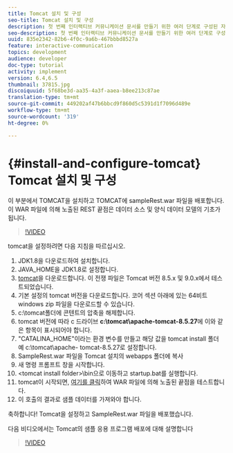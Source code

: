 ```yaml
---
title: Tomcat 설치 및 구성
seo-title: Tomcat 설치 및 구성
description: 첫 번째 인터랙티브 커뮤니케이션 문서를 만들기 위한 여러 단계로 구성된 자습서의 1부분입니다. 이 부분에서는 TOMCAT를 설치하고 TOMCAT에 sampleRest.war 파일을 배포합니다. 이 WAR 파일에 의해 노출된 REST 끝점은 데이터 소스 및 양식 데이터 모델의 기초가 됩니다.
seo-description: 첫 번째 인터랙티브 커뮤니케이션 문서를 만들기 위한 여러 단계로 구성된 자습서의 1부분입니다. 이 부분에서는 TOMCAT를 설치하고 TOMCAT에 sampleRest.war 파일을 배포합니다. 이 WAR 파일에 의해 노출된 REST 끝점은 데이터 소스 및 양식 데이터 모델의 기초가 됩니다.
uuid: 835e2342-82b6-4f0c-9a6b-467bbbd8527a
feature: interactive-communication
topics: development
audience: developer
doc-type: tutorial
activity: implement
version: 6.4,6.5
thumbnail: 37815.jpg
discoiquuid: 5f68be3d-aa35-4a3f-aaea-b8ee213c87ae
translation-type: tm+mt
source-git-commit: 449202af47b6bbcd9f860d5c5391d1f7096d489e
workflow-type: tm+mt
source-wordcount: '319'
ht-degree: 0%

---
```



# {#install-and-configure-tomcat} Tomcat 설치 및 구성

이 부분에서 TOMCAT을 설치하고 TOMCAT에 sampleRest.war 파일을 배포합니다. 이 WAR 파일에 의해 노출된 REST 끝점은 데이터 소스 및 양식 데이터 모델의 기초가 됩니다.

>[!VIDEO](https://video.tv.adobe.com/v/37815/?quality=9&learn=on)

tomcat을 설정하려면 다음 지침을 따르십시오.

1. JDK1.8을 다운로드하여 설치합니다.
2. JAVA_HOME을 JDK1.8로 설정합니다.
3. [tomcat](https://tomcat.apache.org/)을 다운로드합니다. 이 전쟁 파일은 Tomcat 버전 8.5.x 및 9.0.x에서 테스트되었습니다.
4. 기본 설정의 tomcat 버전을 다운로드합니다. 코어 섹션 아래에 있는 64비트 windows zip 파일을 다운로드할 수 있습니다.
5. c:\tomcat폴더에 콘텐트의 압축을 해제합니다.
6. tomcat 버전에 따라 c 드라이브 **c:\tomcat\apache-tomcat-8.5.27**&#x200B;에 이와 같은 항목이 표시되어야 합니다.
7. &quot;CATALINA_HOME&quot;이라는 환경 변수를 만들고 해당 값을 tomcat install 폴더 예 c:\tomcat\apache- tomcat-8.5.27로 설정합니다.
8. SampleRest.war 파일을 Tomcat 설치의 webapps 폴더에 복사
9. 새 명령 프롬프트 창을 시작합니다.
10. &lt;tomcat install folder>\bin으로 이동하고 startup.bat를 실행합니다.
11. tomcat이 시작되면, [여기를 클릭](http://localhost:8080/SampleRest/webapi/getStatement/9586)하여 WAR 파일에 의해 노출된 끝점을 테스트합니다.
12. 이 호출의 결과로 샘플 데이터를 가져와야 합니다.

축하합니다! Tomcat을 설정하고 SampleRest.war 파일을 배포했습니다.

다음 비디오에서는 Tomcat의 샘플 응용 프로그램 배포에 대해 설명합니다
>[!VIDEO](https://video.tv.adobe.com/v/37815)